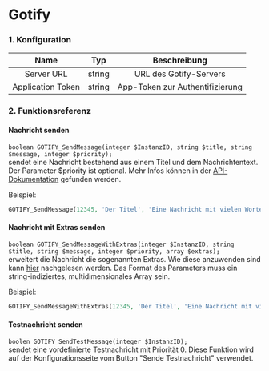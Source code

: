 # Gotify

### 1. Konfiguration

| Name                     | Typ       | Beschreibung                         |
| :----------------------: | :-------: | :----------------------------------: |
| Server URL               | string    | URL des Gotify-Servers               |
| Application Token        | string    | App-Token zur Authentifizierung      |

### 2. Funktionsreferenz

#### Nachricht senden
`boolean GOTIFY_SendMessage(integer $InstanzID, string $title, string $message, integer $priority);`  
sendet eine Nachricht bestehend aus einem Titel und dem Nachrichtentext. Der Parameter $priority ist optional. Mehr Infos können in der [API-Dokumentation](https://gotify.net/api-docs#/message/createMessage) gefunden werden.

Beispiel:
```php
GOTIFY_SendMessage(12345, 'Der Titel', 'Eine Nachricht mit vielen Worten.', 0);
```

#### Nachricht mit Extras senden
`boolean GOTIFY_SendMessageWithExtras(integer $InstanzID, string $title, string $message, integer $priority, array $extras);`  
erweitert die Nachricht die sogenannten Extras. Wie diese anzuwenden sind kann [hier](https://gotify.net/docs/msgextras) nachgelesen werden.
Das Format des Parameters muss ein string-indiziertes, multidimensionales Array sein.

Beispiel:
```php
GOTIFY_SendMessageWithExtras(12345, 'Der Titel', 'Eine Nachricht mit vielen Worten.', 0, array("client::display" => array("contentType" => "text/plain")));
```

#### Testnachricht senden
`boolen GOTIFY_SendTestMessage(integer $InstanzID);`  
sendet eine vordefinierte Testnachricht mit Priorität 0. Diese Funktion wird auf der Konfigurationsseite vom Button "Sende Testnachricht" verwendet.